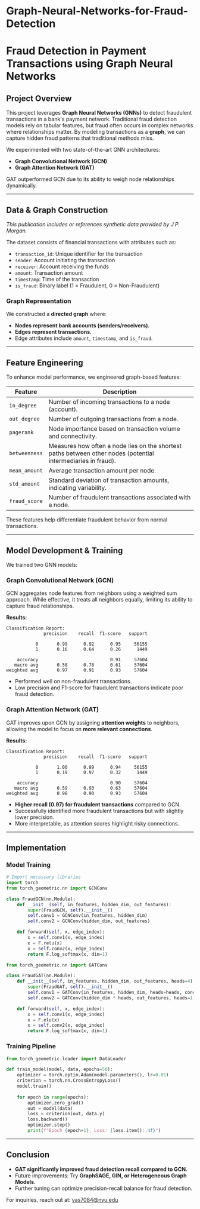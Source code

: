 # Graph-Neural-Networks-for-Fraud-Detection



# **Fraud Detection in Payment Transactions using Graph Neural Networks**

## **Project Overview**
This project leverages **Graph Neural Networks (GNNs)** to detect fraudulent transactions in a bank's payment network. Traditional fraud detection models rely on tabular features, but fraud often occurs in complex networks where relationships matter. By modeling transactions as a **graph**, we can capture hidden fraud patterns that traditional methods miss.

We experimented with two state-of-the-art GNN architectures:
- **Graph Convolutional Network (GCN)**
- **Graph Attention Network (GAT)**

GAT outperformed GCN due to its ability to weigh node relationships dynamically.

---

## **Data & Graph Construction**

*This publication includes or references synthetic data provided by J.P. Morgan.* 

The dataset consists of financial transactions with attributes such as:
- `transaction_id`: Unique identifier for the transaction
- `sender`: Account initiating the transaction
- `receiver`: Account receiving the funds
- `amount`: Transaction amount
- `timestamp`: Time of the transaction
- `is_fraud`: Binary label (1 = Fraudulent, 0 = Non-Fraudulent)

### **Graph Representation**
We constructed a **directed graph** where:
- **Nodes represent bank accounts (senders/receivers).**
- **Edges represent transactions.**
- Edge attributes include `amount`, `timestamp`, and `is_fraud`.

---

## **Feature Engineering**
To enhance model performance, we engineered graph-based features:

| Feature | Description |
|---------|------------|
| `in_degree` | Number of incoming transactions to a node (account). |
| `out_degree` | Number of outgoing transactions from a node. |
| `pagerank` | Node importance based on transaction volume and connectivity. |
| `betweenness` | Measures how often a node lies on the shortest paths between other nodes (potential intermediaries in fraud). |
| `mean_amount` | Average transaction amount per node. |
| `std_amount` | Standard deviation of transaction amounts, indicating variability. |
| `fraud_score` | Number of fraudulent transactions associated with a node. |

These features help differentiate fraudulent behavior from normal transactions.

---

## **Model Development & Training**
We trained two GNN models:

### **Graph Convolutional Network (GCN)**
GCN aggregates node features from neighbors using a weighted sum approach. While effective, it treats all neighbors equally, limiting its ability to capture fraud relationships.

**Results:**
```
Classification Report:
              precision    recall  f1-score   support

           0       0.99      0.92      0.95     56155
           1       0.16      0.64      0.26      1449

    accuracy                           0.91     57604
   macro avg       0.58      0.78      0.61     57604
weighted avg       0.97      0.91      0.93     57604
```
- Performed well on non-fraudulent transactions.
- Low precision and F1-score for fraudulent transactions indicate poor fraud detection.

### **Graph Attention Network (GAT)**
GAT improves upon GCN by assigning **attention weights** to neighbors, allowing the model to focus on **more relevant connections**.

**Results:**
```
Classification Report:
              precision    recall  f1-score   support

           0       1.00      0.89      0.94     56155
           1       0.19      0.97      0.32      1449

    accuracy                           0.90     57604
   macro avg       0.59      0.93      0.63     57604
weighted avg       0.98      0.90      0.93     57604
```
- **Higher recall (0.97) for fraudulent transactions** compared to GCN.
- Successfully identified more fraudulent transactions but with slightly lower precision.
- More interpretable, as attention scores highlight risky connections.

---

## **Implementation**
### **Model Training**
```python
# Import necessary libraries
import torch
from torch_geometric.nn import GCNConv

class FraudGCN(nn.Module):
    def __init__(self, in_features, hidden_dim, out_features):
        super(FraudGCN, self).__init__()
        self.conv1 = GCNConv(in_features, hidden_dim)
        self.conv2 = GCNConv(hidden_dim, out_features)

    def forward(self, x, edge_index):
        x = self.conv1(x, edge_index)
        x = F.relu(x)
        x = self.conv2(x, edge_index)
        return F.log_softmax(x, dim=1)

```

```python
from torch_geometric.nn import GATConv

class FraudGAT(nn.Module):
    def __init__(self, in_features, hidden_dim, out_features, heads=4):
        super(FraudGAT, self).__init__()
        self.conv1 = GATConv(in_features, hidden_dim, heads=heads, concat=True)
        self.conv2 = GATConv(hidden_dim * heads, out_features, heads=1, concat=False)

    def forward(self, x, edge_index):
        x = self.conv1(x, edge_index)
        x = F.elu(x)
        x = self.conv2(x, edge_index)
        return F.log_softmax(x, dim=1)
```

### **Training Pipeline**
```python
from torch_geometric.loader import DataLoader

def train_model(model, data, epochs=50):
    optimizer = torch.optim.Adam(model.parameters(), lr=0.01)
    criterion = torch.nn.CrossEntropyLoss()
    model.train()
    
    for epoch in range(epochs):
        optimizer.zero_grad()
        out = model(data)
        loss = criterion(out, data.y)
        loss.backward()
        optimizer.step()
        print(f"Epoch {epoch+1}, Loss: {loss.item():.4f}")
```
---

## **Conclusion**
- **GAT significantly improved fraud detection recall compared to GCN.**
- Future improvements: Try **GraphSAGE, GIN, or Heterogeneous Graph Models**.
- Further tuning can optimize precision-recall balance for fraud detection.

For inquiries, reach out at: vas7084@nyu.edu


